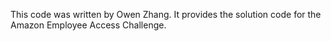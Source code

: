 This code was written by Owen Zhang. It provides the solution code for the Amazon Employee Access Challenge. 
